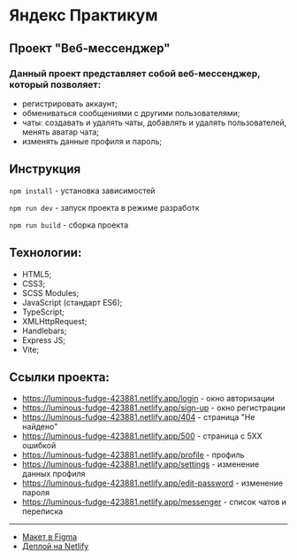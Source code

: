 # Яндекс Практикум

## Проект "Веб-мессенджер"

### Данный проект представляет собой веб-мессенджер, который позволяет:

* регистрировать аккаунт;
* обмениваться сообщениями с другими пользователями;
* чаты: создавать и удалять чаты, добавлять и удалять пользователей, менять аватар чата;
* изменять данные профиля и пароль;

## Инструкция

`npm install` - установка зависимостей

`npm run dev` - запуск проекта в режиме разработк

`npm run build` - сборка проекта

## Технологии:

* HTML5;
* CSS3;
* SCSS Modules;
* JavaScript (стандарт ES6);
* TypeScript;
* XMLHttpRequest;
* Handlebars;
* Express JS;
* Vite;

## Ссылки проекта:

* https://luminous-fudge-423881.netlify.app/login - окно авторизации
* https://luminous-fudge-423881.netlify.app/sign-up - окно регистрации
* https://luminous-fudge-423881.netlify.app/404 - страница "Не найдено"
* https://luminous-fudge-423881.netlify.app/500 - страница с 5XX ошибкой
* https://luminous-fudge-423881.netlify.app/profile - профиль
* https://luminous-fudge-423881.netlify.app/settings - изменение данных профиля
* https://luminous-fudge-423881.netlify.app/edit-password - изменение пароля
* https://luminous-fudge-423881.netlify.app/messenger - список чатов и переписка

---

* [Макет в Figma](https://www.figma.com/file/K0tkLQU1YxvVb2tP7vh8VB/%D0%9C%D0%B5%D1%81%D1%81%D0%B5%D0%BD%D0%B4%D0%B6%D0%B5%D1%80-(%D0%AF%D0%BD%D0%B4%D0%B5%D0%BA%D1%81-%D0%9F%D1%80%D0%B0%D0%BA%D1%82%D0%B8%D0%BA%D1%83%D0%BC)?type=design&node-id=25%3A1215&mode=dev)
* [Деплой на Netlify](https://luminous-fudge-423881.netlify.app/)
